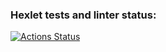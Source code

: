 ### Hexlet tests and linter status:
[![Actions Status](https://github.com/anastas250/qa-engineer-project-84/actions/workflows/hexlet-check.yml/badge.svg)](https://github.com/anastas250/qa-engineer-project-84/actions)